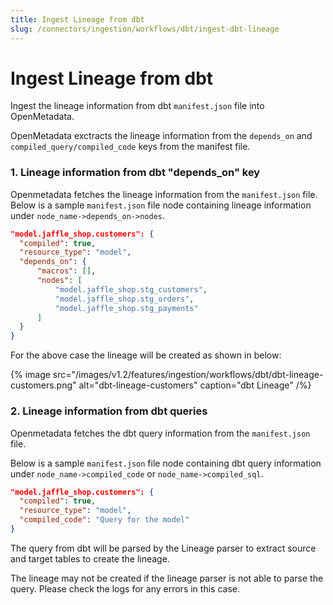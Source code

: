 ```yaml
---
title: Ingest Lineage from dbt
slug: /connectors/ingestion/workflows/dbt/ingest-dbt-lineage
---
```


# Ingest Lineage from dbt

Ingest the lineage information from dbt `manifest.json` file into OpenMetadata.

OpenMetadata exctracts the lineage information from the `depends_on` and `compiled_query/compiled_code` keys from the manifest file.

### 1. Lineage information from dbt "depends_on" key
Openmetadata fetches the lineage information from the `manifest.json` file. Below is a sample `manifest.json` file node containing lineage information under `node_name->depends_on->nodes`.

```json
"model.jaffle_shop.customers": {
  "compiled": true,
  "resource_type": "model",
  "depends_on": {
      "macros": [],
      "nodes": [
          "model.jaffle_shop.stg_customers",
          "model.jaffle_shop.stg_orders",
          "model.jaffle_shop.stg_payments"
      ]
  }
}
```

For the above case the lineage will be created as shown in below:

{% image
  src="/images/v1.2/features/ingestion/workflows/dbt/dbt-lineage-customers.png"
  alt="dbt-lineage-customers"
  caption="dbt Lineage"
 /%}


### 2. Lineage information from dbt queries
Openmetadata fetches the dbt query information from the `manifest.json` file. 

Below is a sample `manifest.json` file node containing dbt query information under `node_name->compiled_code` or `node_name->compiled_sql`. 

```json
"model.jaffle_shop.customers": {
  "compiled": true,
  "resource_type": "model",
  "compiled_code": "Query for the model"
}
```

The query from dbt will be parsed by the Lineage parser to extract source and target tables to create the lineage.

The lineage may not be created if the lineage parser is not able to parse the query. Please check the logs for any errors in this case.
